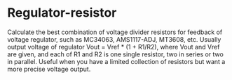 # Regulator-resistor

Calculate the best combination of voltage divider resistors for feedback of voltage regulator, such as MC34063, AMS1117-ADJ, MT3608, etc.
Usually output voltage of regulator Vout = Vref * (1 + R1/R2), where Vout and Vref are given, and each of R1 and R2 is one single resistor, two in series or two in parallel.
Useful when you have a limited collection of resistors but want a more precise voltage output.
